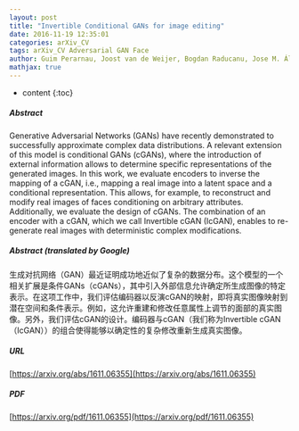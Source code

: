 ```yaml
---
layout: post
title: "Invertible Conditional GANs for image editing"
date: 2016-11-19 12:35:01
categories: arXiv_CV
tags: arXiv_CV Adversarial GAN Face
author: Guim Perarnau, Joost van de Weijer, Bogdan Raducanu, Jose M. Álvarez
mathjax: true
---
```


* content
{:toc}

##### Abstract
Generative Adversarial Networks (GANs) have recently demonstrated to successfully approximate complex data distributions. A relevant extension of this model is conditional GANs (cGANs), where the introduction of external information allows to determine specific representations of the generated images. In this work, we evaluate encoders to inverse the mapping of a cGAN, i.e., mapping a real image into a latent space and a conditional representation. This allows, for example, to reconstruct and modify real images of faces conditioning on arbitrary attributes. Additionally, we evaluate the design of cGANs. The combination of an encoder with a cGAN, which we call Invertible cGAN (IcGAN), enables to re-generate real images with deterministic complex modifications.

##### Abstract (translated by Google)
生成对抗网络（GAN）最近证明成功地近似了复杂的数据分布。这个模型的一个相关扩展是条件GANs（cGANs），其中引入外部信息允许确定所生成图像的特定表示。在这项工作中，我们评估编码器以反演cGAN的映射，即将真实图像映射到潜在空间和条件表示。例如，这允许重建和修改任意属性上调节的面部的真实图像。另外，我们评估cGAN的设计。编码器与cGAN（我们称为Invertible cGAN（IcGAN））的组合使得能够以确定性的复杂修改重新生成真实图像。

##### URL
[https://arxiv.org/abs/1611.06355](https://arxiv.org/abs/1611.06355)

##### PDF
[https://arxiv.org/pdf/1611.06355](https://arxiv.org/pdf/1611.06355)

